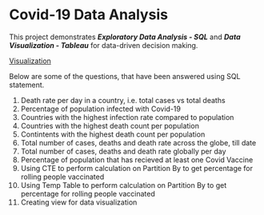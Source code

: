 # Covid-19 Data Analysis

This project demonstrates ***Exploratory Data Analysis - SQL*** and ***Data Visualization - Tableau*** for data-driven decision making. <br/>

[Visualization](https://public.tableau.com/app/profile/vaibhavi.chavan/viz/Covid-19DataAnalysis_16384497268360/Dashboard1?publish=yes) <br/>

Below are some of the questions, that have been answered using SQL statement.

1. Death rate per day in a country, i.e. total cases vs total deaths
2. Percentage of population infected with Covid-19
3. Countries with the highest infection rate compared to population
4. Countries with the highest death count per population
5. Contintents with the highest death count per population
6. Total number of cases, deaths and death rate across the globe, till date
7. Total number of cases, deaths and death rate globally per day
8. Percentage of population that has recieved at least one Covid Vaccine
9. Using CTE to perform calculation on Partition By to get percentage for rolling people vaccinated
10. Using Temp Table to perform calculation on Partition By to get percentage for rolling people vaccinated
11. Creating view for data visualization
